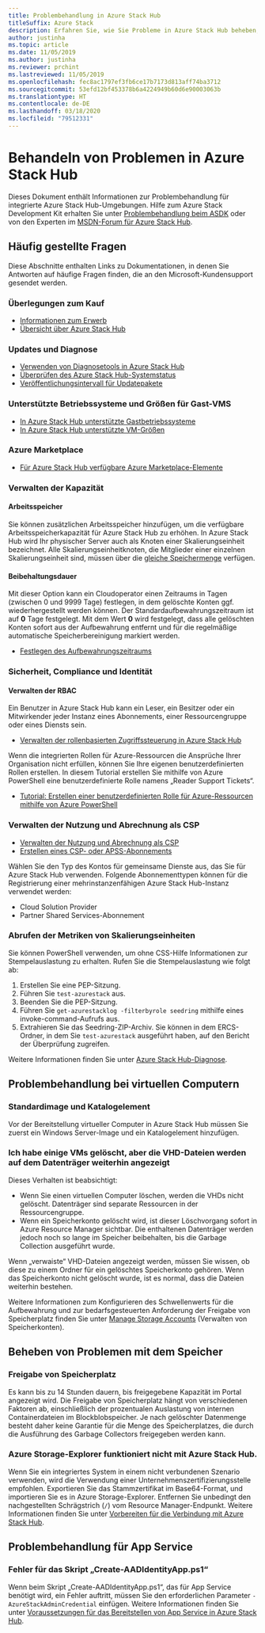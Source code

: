 ```yaml
---
title: Problembehandlung in Azure Stack Hub
titleSuffix: Azure Stack
description: Erfahren Sie, wie Sie Probleme in Azure Stack Hub beheben, z. B. mit VMs, Speicher und App Service.
author: justinha
ms.topic: article
ms.date: 11/05/2019
ms.author: justinha
ms.reviewer: prchint
ms.lastreviewed: 11/05/2019
ms.openlocfilehash: fec8ac1797ef3fb6ce17b7173d813aff74ba3712
ms.sourcegitcommit: 53efd12bf453378b6a4224949b60d6e90003063b
ms.translationtype: HT
ms.contentlocale: de-DE
ms.lasthandoff: 03/18/2020
ms.locfileid: "79512331"
---
```

# <a name="troubleshoot-issues-in-azure-stack-hub"></a>Behandeln von Problemen in Azure Stack Hub

Dieses Dokument enthält Informationen zur Problembehandlung für integrierte Azure Stack Hub-Umgebungen. Hilfe zum Azure Stack Development Kit erhalten Sie unter [Problembehandlung beim ASDK](../asdk/asdk-troubleshooting.md) oder von den Experten im [MSDN-Forum für Azure Stack Hub](https://social.msdn.microsoft.com/Forums/azure/home?forum=azurestack).

## <a name="frequently-asked-questions"></a>Häufig gestellte Fragen

Diese Abschnitte enthalten Links zu Dokumentationen, in denen Sie Antworten auf häufige Fragen finden, die an den Microsoft-Kundensupport gesendet werden.

### <a name="purchase-considerations"></a>Überlegungen zum Kauf

* [Informationen zum Erwerb](https://azure.microsoft.com/overview/azure-stack/how-to-buy/)
* [Übersicht über Azure Stack Hub](azure-stack-overview.md)

### <a name="updates-and-diagnostics"></a>Updates und Diagnose

* [Verwenden von Diagnosetools in Azure Stack Hub](azure-stack-diagnostics.md)
* [Überprüfen des Azure Stack Hub-Systemstatus](azure-stack-diagnostic-test.md)
* [Veröffentlichungsintervall für Updatepakete](azure-stack-servicing-policy.md#update-package-release-cadence)

### <a name="supported-operating-systems-and-sizes-for-guest-vms"></a>Unterstützte Betriebssysteme und Größen für Gast-VMS

* [In Azure Stack Hub unterstützte Gastbetriebssysteme](azure-stack-supported-os.md)
* [In Azure Stack Hub unterstützte VM-Größen](../user/azure-stack-vm-sizes.md)

### <a name="azure-marketplace"></a>Azure Marketplace

* [Für Azure Stack Hub verfügbare Azure Marketplace-Elemente](azure-stack-marketplace-azure-items.md)

### <a name="manage-capacity"></a>Verwalten der Kapazität

#### <a name="memory"></a>Arbeitsspeicher

Sie können zusätzlichen Arbeitsspeicher hinzufügen, um die verfügbare Arbeitsspeicherkapazität für Azure Stack Hub zu erhöhen. In Azure Stack Hub wird Ihr physischer Server auch als Knoten einer Skalierungseinheit bezeichnet. Alle Skalierungseinheitknoten, die Mitglieder einer einzelnen Skalierungseinheit sind, müssen über die [gleiche Speichermenge](azure-stack-manage-storage-physical-memory-capacity.md) verfügen.

#### <a name="retention-period"></a>Beibehaltungsdauer

Mit dieser Option kann ein Cloudoperator einen Zeitraums in Tagen (zwischen 0 und 9999 Tage) festlegen, in dem gelöschte Konten ggf. wiederhergestellt werden können. Der Standardaufbewahrungszeitraum ist auf **0** Tage festgelegt. Mit dem Wert **0** wird festgelegt, dass alle gelöschten Konten sofort aus der Aufbewahrung entfernt und für die regelmäßige automatische Speicherbereinigung markiert werden.

* [Festlegen des Aufbewahrungszeitraums](azure-stack-manage-storage-accounts.md#set-the-retention-period)

### <a name="security-compliance-and-identity"></a>Sicherheit, Compliance und Identität  

#### <a name="manage-rbac"></a>Verwalten der RBAC

Ein Benutzer in Azure Stack Hub kann ein Leser, ein Besitzer oder ein Mitwirkender jeder Instanz eines Abonnements, einer Ressourcengruppe oder eines Diensts sein.

* [Verwalten der rollenbasierten Zugriffssteuerung in Azure Stack Hub](azure-stack-manage-permissions.md)

Wenn die integrierten Rollen für Azure-Ressourcen die Ansprüche Ihrer Organisation nicht erfüllen, können Sie Ihre eigenen benutzerdefinierten Rollen erstellen. In diesem Tutorial erstellen Sie mithilfe von Azure PowerShell eine benutzerdefinierte Rolle namens „Reader Support Tickets“.

* [Tutorial: Erstellen einer benutzerdefinierten Rolle für Azure-Ressourcen mithilfe von Azure PowerShell](https://docs.microsoft.com/azure/role-based-access-control/tutorial-custom-role-powershell)

### <a name="manage-usage-and-billing-as-a-csp"></a>Verwalten der Nutzung und Abrechnung als CSP

* [Verwalten der Nutzung und Abrechnung als CSP](azure-stack-add-manage-billing-as-a-csp.md#create-a-csp-or-apss-subscription)
* [Erstellen eines CSP- oder APSS-Abonnements](azure-stack-add-manage-billing-as-a-csp.md#create-a-csp-or-apss-subscription)

Wählen Sie den Typ des Kontos für gemeinsame Dienste aus, das Sie für Azure Stack Hub verwenden. Folgende Abonnementtypen können für die Registrierung einer mehrinstanzenfähigen Azure Stack Hub-Instanz verwendet werden:

* Cloud Solution Provider
* Partner Shared Services-Abonnement

### <a name="get-scale-unit-metrics"></a>Abrufen der Metriken von Skalierungseinheiten

Sie können PowerShell verwenden, um ohne CSS-Hilfe Informationen zur Stempelauslastung zu erhalten. Rufen Sie die Stempelauslastung wie folgt ab:

1. Erstellen Sie eine PEP-Sitzung.
2. Führen Sie `test-azurestack` aus.
3. Beenden Sie die PEP-Sitzung.
4. Führen Sie `get-azurestacklog -filterbyrole seedring` mithilfe eines invoke-command-Aufrufs aus.
5. Extrahieren Sie das Seedring-ZIP-Archiv. Sie können in dem ERCS-Ordner, in dem Sie `test-azurestack` ausgeführt haben, auf den Bericht der Überprüfung zugreifen.

Weitere Informationen finden Sie unter [Azure Stack Hub-Diagnose](azure-stack-get-azurestacklog.md).

## <a name="troubleshoot-virtual-machines-vms"></a>Problembehandlung bei virtuellen Computern

### <a name="default-image-and-gallery-item"></a>Standardimage und Katalogelement

Vor der Bereitstellung virtueller Computer in Azure Stack Hub müssen Sie zuerst ein Windows Server-Image und ein Katalogelement hinzufügen.

### <a name="ive-deleted-some-vms-but-still-see-the-vhd-files-on-disk"></a>Ich habe einige VMs gelöscht, aber die VHD-Dateien werden auf dem Datenträger weiterhin angezeigt

Dieses Verhalten ist beabsichtigt:

* Wenn Sie einen virtuellen Computer löschen, werden die VHDs nicht gelöscht. Datenträger sind separate Ressourcen in der Ressourcengruppe.
* Wenn ein Speicherkonto gelöscht wird, ist dieser Löschvorgang sofort in Azure Resource Manager sichtbar. Die enthaltenen Datenträger werden jedoch noch so lange im Speicher beibehalten, bis die Garbage Collection ausgeführt wurde.

Wenn „verwaiste“ VHD-Dateien angezeigt werden, müssen Sie wissen, ob diese zu einem Ordner für ein gelöschtes Speicherkonto gehören. Wenn das Speicherkonto nicht gelöscht wurde, ist es normal, dass die Dateien weiterhin bestehen.

Weitere Informationen zum Konfigurieren des Schwellenwerts für die Aufbewahrung und zur bedarfsgesteuerten Anforderung der Freigabe von Speicherplatz finden Sie unter [Manage Storage Accounts](azure-stack-manage-storage-accounts.md) (Verwalten von Speicherkonten).

## <a name="troubleshoot-storage"></a>Beheben von Problemen mit dem Speicher

### <a name="storage-reclamation"></a>Freigabe von Speicherplatz

Es kann bis zu 14 Stunden dauern, bis freigegebene Kapazität im Portal angezeigt wird. Die Freigabe von Speicherplatz hängt von verschiedenen Faktoren ab, einschließlich der prozentualen Auslastung von internen Containerdateien im Blockblobspeicher. Je nach gelöschter Datenmenge besteht daher keine Garantie für die Menge des Speicherplatzes, die durch die Ausführung des Garbage Collectors freigegeben werden kann.

### <a name="azure-storage-explorer-not-working-with-azure-stack-hub"></a>Azure Storage-Explorer funktioniert nicht mit Azure Stack Hub.

Wenn Sie ein integriertes System in einem nicht verbundenen Szenario verwenden, wird die Verwendung einer Unternehmenszertifizierungsstelle empfohlen. Exportieren Sie das Stammzertifikat im Base64-Format, und importieren Sie es in Azure Storage-Explorer. Entfernen Sie unbedingt den nachgestellten Schrägstrich (`/`) vom Resource Manager-Endpunkt. Weitere Informationen finden Sie unter [Vorbereiten für die Verbindung mit Azure Stack Hub](/azure-stack/user/azure-stack-storage-connect-se).

## <a name="troubleshooting-app-service"></a>Problembehandlung für App Service

### <a name="create-aadidentityappps1-script-fails"></a>Fehler für das Skript „Create-AADIdentityApp.ps1“

Wenn beim Skript „Create-AADIdentityApp.ps1“, das für App Service benötigt wird, ein Fehler auftritt, müssen Sie den erforderlichen Parameter `-AzureStackAdminCredential` einfügen. Weitere Informationen finden Sie unter [Voraussetzungen für das Bereitstellen von App Service in Azure Stack Hub](azure-stack-app-service-before-you-get-started.md#create-an-azure-active-directory-app).
